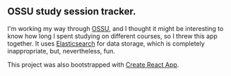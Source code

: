 ## OSSU study session tracker.

I'm working my way through [OSSU](http://ossu.firebaseapp.com), and I thought it might be interesting to know how long I spent studying on different courses, so I threw this app together. It uses [Elasticsearch](https://www.elastic.co) for data storage, which is completely inappropriate, but, nevertheless, fun.

This project was also bootstrapped with [Create React App](https://github.com/facebookincubator/create-react-app).
